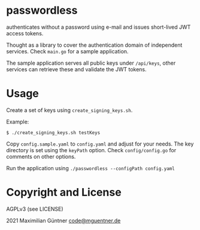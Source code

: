 # passwordless

authenticates without a password using e-mail and issues
short-lived JWT access tokens.

Thought as a library to cover the authentication domain of independent
services. Check `main.go` for a sample application.

The sample application serves all public keys under `/api/keys`, other services
can retrieve these and validate the JWT tokens.

# Usage

Create a set of keys using `create_signing_keys.sh`.

Example:

```
$ ./create_signing_keys.sh testKeys
```

Copy `config.sample.yaml` to `config.yaml` and adjust for your needs.
The key directory is set using the `keyPath` option.
Check `config/config.go` for comments on other options.

Run the application using `./passwordless --configPath config.yaml`

# Copyright and License

AGPLv3 (see LICENSE)

2021 Maximilian Güntner <code@mguentner.de>
